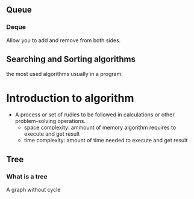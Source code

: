 ## Queue

### Deque

Allow you to add and remove from both sides.

## Searching and Sorting algorithms
the most used algorithms usually in a program.

# Introduction to algorithm

- A process or set of ruöles to be followed in calculations or other problem-solving operations.
  - space complexity: ammount of memory algorithm requires to execute and get result
  - time complexity: amount of time needed to execute and get result

## Tree

### What is a tree

A graph without cycle